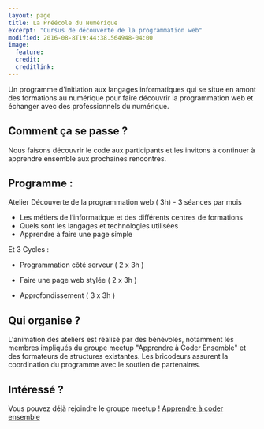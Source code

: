 ```yaml
---
layout: page
title: La Préécole du Numérique
excerpt: "Cursus de découverte de la programmation web"
modified: 2016-08-8T19:44:38.564948-04:00
image:
  feature:
  credit:
  creditlink:
---
```





Un programme d'initiation aux langages informatiques qui se situe en amont des formations au numérique pour faire découvrir la programmation web et échanger avec des professionnels du numérique.


## Comment ça se passe ?

Nous faisons découvrir le code aux participants et les invitons à continuer à apprendre ensemble aux prochaines rencontres.

## Programme :

Atelier Découverte de la programmation web ( 3h) - 3 séances par mois

-    Les métiers de l’informatique et des différents centres de formations
-    Quels sont les langages et technologies utilisées
-    Apprendre à faire une page simple

Et 3 Cycles :

- Programmation côté serveur ( 2 x 3h )

- Faire une page web stylée ( 2 x 3h )

- Approfondissement ( 3 x 3h )

## Qui organise ?

L'animation des ateliers est réalisé par des bénévoles, notamment les membres impliqués du groupe meetup "Apprendre à Coder Ensemble" et des formateurs de structures existantes. Les bricodeurs assurent la coordination du programme avec le soutien de partenaires.

## Intéressé ?

Vous pouvez déjà rejoindre le groupe meetup ! [Apprendre à coder ensemble](http://bit.ly/2uu7YW5)
